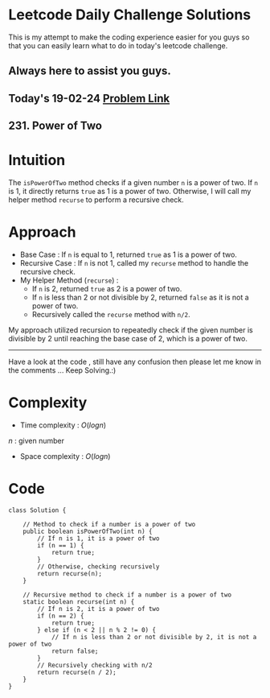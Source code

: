# Leetcode Daily Challenge Solutions

This is my attempt to make the coding experience easier for you guys so that you can easily learn what to do in today's leetcode challenge.

## Always here to assist you guys.

## Today's 19-02-24 [Problem Link](https://leetcode.com/problems/power-of-two/description/?envType=daily-question&envId=2024-02-19)
## 231. Power of Two

# Intuition
<!-- Describe your first thoughts on how to solve this problem. -->
The `isPowerOfTwo` method checks if a given number `n` is a power of two. If `n` is 1, it directly returns `true` as 1 is a power of two. Otherwise, I will call my helper method `recurse` to perform a recursive check.

# Approach
<!-- Describe your approach to solving the problem. -->
- Base Case : If `n` is equal to 1, returned `true` as 1 is a power of two.
- Recursive Case : If `n` is not 1, called my `recurse` method to handle the recursive check.
- My Helper Method (`recurse`) :
  - If `n` is 2, returned `true` as 2 is a power of two.
  - If `n` is less than 2 or not divisible by 2, returned `false` as it is not a power of two.
  - Recursively called the `recurse` method with `n/2`.

My approach utilized recursion to repeatedly check if the given number is divisible by 2 until reaching the base case of 2, which is a power of two.

---
Have a look at the code , still have any confusion then please let me know in the comments ... Keep Solving.:)

# Complexity
- Time complexity : $O(logn)$
<!-- Add your time complexity here, e.g. $$O(n)$$ -->
$n$ : given number
- Space complexity : $O(logn)$
<!-- Add your space complexity here, e.g. $$O(n)$$ -->

# Code
```
class Solution {
    
    // Method to check if a number is a power of two
    public boolean isPowerOfTwo(int n) {
        // If n is 1, it is a power of two
        if (n == 1) {
            return true;
        }
        // Otherwise, checking recursively
        return recurse(n);
    }

    // Recursive method to check if a number is a power of two
    static boolean recurse(int n) {
        // If n is 2, it is a power of two
        if (n == 2) {
            return true;
        } else if (n < 2 || n % 2 != 0) {
            // If n is less than 2 or not divisible by 2, it is not a power of two
            return false;
        }
        // Recursively checking with n/2
        return recurse(n / 2);
    }
}
```
